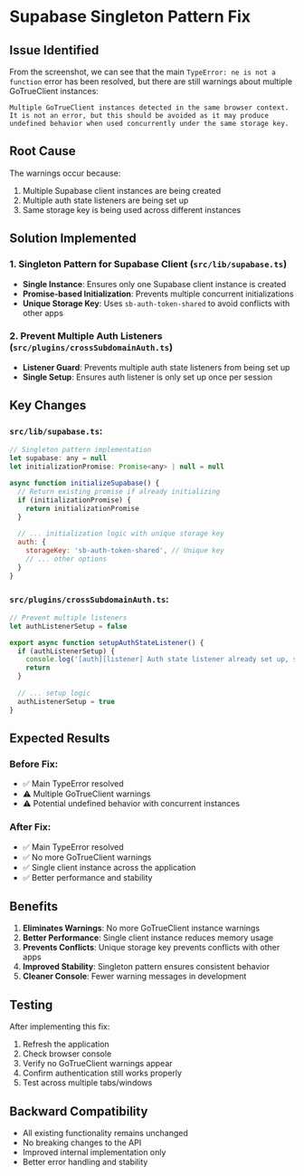 # Supabase Singleton Pattern Fix

## Issue Identified
From the screenshot, we can see that the main `TypeError: ne is not a function` error has been resolved, but there are still warnings about multiple GoTrueClient instances:

```
Multiple GoTrueClient instances detected in the same browser context. It is not an error, but this should be avoided as it may produce undefined behavior when used concurrently under the same storage key.
```

## Root Cause
The warnings occur because:
1. Multiple Supabase client instances are being created
2. Multiple auth state listeners are being set up
3. Same storage key is being used across different instances

## Solution Implemented

### 1. **Singleton Pattern for Supabase Client** (`src/lib/supabase.ts`)
- **Single Instance**: Ensures only one Supabase client instance is created
- **Promise-based Initialization**: Prevents multiple concurrent initializations
- **Unique Storage Key**: Uses `sb-auth-token-shared` to avoid conflicts with other apps

### 2. **Prevent Multiple Auth Listeners** (`src/plugins/crossSubdomainAuth.ts`)
- **Listener Guard**: Prevents multiple auth state listeners from being set up
- **Single Setup**: Ensures auth listener is only set up once per session

## Key Changes

### `src/lib/supabase.ts`:
```javascript
// Singleton pattern implementation
let supabase: any = null
let initializationPromise: Promise<any> | null = null

async function initializeSupabase() {
  // Return existing promise if already initializing
  if (initializationPromise) {
    return initializationPromise
  }
  
  // ... initialization logic with unique storage key
  auth: {
    storageKey: 'sb-auth-token-shared', // Unique key
    // ... other options
  }
}
```

### `src/plugins/crossSubdomainAuth.ts`:
```javascript
// Prevent multiple listeners
let authListenerSetup = false

export async function setupAuthStateListener() {
  if (authListenerSetup) {
    console.log('[auth][listener] Auth state listener already set up, skipping...')
    return
  }
  
  // ... setup logic
  authListenerSetup = true
}
```

## Expected Results

### Before Fix:
- ✅ Main TypeError resolved
- ⚠️ Multiple GoTrueClient warnings
- ⚠️ Potential undefined behavior with concurrent instances

### After Fix:
- ✅ Main TypeError resolved
- ✅ No more GoTrueClient warnings
- ✅ Single client instance across the application
- ✅ Better performance and stability

## Benefits

1. **Eliminates Warnings**: No more GoTrueClient instance warnings
2. **Better Performance**: Single client instance reduces memory usage
3. **Prevents Conflicts**: Unique storage key prevents conflicts with other apps
4. **Improved Stability**: Singleton pattern ensures consistent behavior
5. **Cleaner Console**: Fewer warning messages in development

## Testing

After implementing this fix:
1. Refresh the application
2. Check browser console
3. Verify no GoTrueClient warnings appear
4. Confirm authentication still works properly
5. Test across multiple tabs/windows

## Backward Compatibility

- All existing functionality remains unchanged
- No breaking changes to the API
- Improved internal implementation only
- Better error handling and stability
